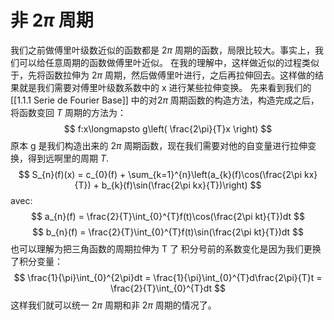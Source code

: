 # 非 $2\pi$ 周期
我们之前做傅里叶级数近似的函数都是 $2\pi$ 周期的函数，局限比较大。事实上，我们可以给任意周期的函数做傅里叶近似。
在我的理解中，这样做近似的过程类似于，先将函数拉伸为 $2\pi$ 周期，然后做傅里叶进行，之后再拉伸回去。这样做的结果就是我们需要对傅里叶级数系数中的 x 进行某些拉伸变换。
先来看到我们的 [[1.1.1 Serie de Fourier Base]] 中的对$2\pi$ 周期函数的构造方法，构造完成之后，将函数变回 $T$ 周期的方法为：
$$
f:x\longmapsto g\left( \frac{2\pi}{T}x \right)
$$
原本 g 是我们构造出来的 $2\pi$ 周期函数，现在我们需要对他的自变量进行拉伸变换，得到远啊里的周期 $T$.
$$
S_{n}(f)(x) = c_{0}(f) + \sum_{k=1}^{n}\left(a_{k}(f)\cos(\frac{2\pi kx}{T}) + b_{k}(f)\sin(\frac{2\pi kx}{T})\right)
$$
avec:
$$
a_{n}(f) = \frac{2}{T}\int_{0}^{T}f(t)\cos(\frac{2\pi kt}{T})dt
$$
$$
b_{n}(f) = \frac{2}{T}\int_{0}^{T}f(t)\sin(\frac{2\pi kt}{T})dt
$$
	也可以理解为把三角函数的周期拉伸为 T 了
积分号前的系数变化是因为我们更换了积分变量：
$$
\frac{1}{\pi}\int_{0}^{2\pi}dt = \frac{1}{\pi}\int_{0}^{T}d\frac{2\pi}{T}t = \frac{2}{T}\int_{0}^{T}dt
$$
这样我们就可以统一 $2\pi$ 周期和非 $2\pi$ 周期的情况了。